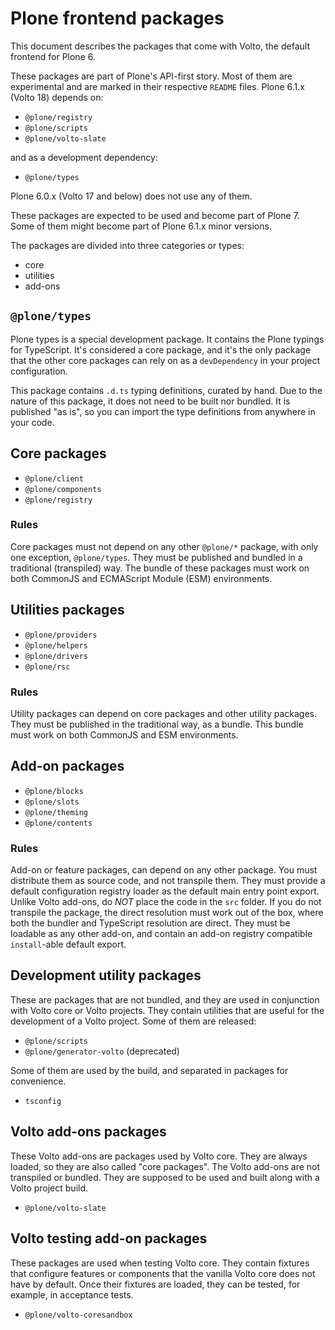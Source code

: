 # Plone frontend packages

This document describes the packages that come with Volto, the default frontend for Plone 6.

These packages are part of Plone's API-first story.
Most of them are experimental and are marked in their respective `README` files.
Plone 6.1.x (Volto 18) depends on:
- `@plone/registry`
- `@plone/scripts`
- `@plone/volto-slate`

and as a development dependency:
- `@plone/types`

Plone 6.0.x (Volto 17 and below) does not use any of them.

These packages are expected to be used and become part of Plone 7.
Some of them might become part of Plone 6.1.x minor versions.

The packages are divided into three categories or types:

- core
- utilities
- add-ons


## `@plone/types`

Plone types is a special development package.
It contains the Plone typings for TypeScript.
It's considered a core package, and it's the only package that the other core packages can rely on as a `devDependency` in your project configuration.

This package contains `.d.ts` typing definitions, curated by hand.
Due to the nature of this package, it does not need to be built nor bundled.
It is published "as is", so you can import the type definitions from anywhere in your code.


## Core packages

-   `@plone/client`
-   `@plone/components`
-   `@plone/registry`


### Rules

Core packages must not depend on any other `@plone/*` package, with only one exception, `@plone/types`.
They must be published and bundled in a traditional (transpiled) way.
The bundle of these packages must work on both CommonJS and ECMAScript Module (ESM) environments.


## Utilities packages

-   `@plone/providers`
-   `@plone/helpers`
-   `@plone/drivers`
-   `@plone/rsc`


### Rules

Utility packages can depend on core packages and other utility packages.
They must be published in the traditional way, as a bundle.
This bundle must work on both CommonJS and ESM environments.


## Add-on packages

-   `@plone/blocks`
-   `@plone/slots`
-   `@plone/theming`
-   `@plone/contents`


### Rules

Add-on or feature packages, can depend on any other package.
You must distribute them as source code, and not transpile them.
They must provide a default configuration registry loader as the default main entry point export.
Unlike Volto add-ons, do *NOT* place the code in the `src` folder.
If you do not transpile the package, the direct resolution must work out of the box, where both the bundler and TypeScript resolution are direct.
They must be loadable as any other add-on, and contain an add-on registry compatible `install`-able default export.


## Development utility packages

These are packages that are not bundled, and they are used in conjunction with Volto core or Volto projects.
They contain utilities that are useful for the development of a Volto project.
Some of them are released:

- `@plone/scripts`
- `@plone/generator-volto` (deprecated)

Some of them are used by the build, and separated in packages for convenience.

- `tsconfig`


## Volto add-ons packages

These Volto add-ons are packages used by Volto core.
They are always loaded, so they are also called "core packages".
The Volto add-ons are not transpiled or bundled.
They are supposed to be used and built along with a Volto project build.

- `@plone/volto-slate`


## Volto testing add-on packages

These packages are used when testing Volto core.
They contain fixtures that configure features or components that the vanilla Volto core does not have by default.
Once their fixtures are loaded, they can be tested, for example, in acceptance tests.

- `@plone/volto-coresandbox`
